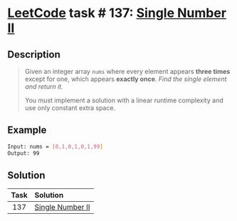 # [LeetCode][leetcode] task # 137: [Single Number II][task]

Description
-----------

> Given an integer array `nums` where every element appears **three times**
> except for one, which appears **exactly once**.
> _Find the single element and return it._
> 
> You must implement a solution with a linear runtime complexity
> and use only constant extra space.

Example
-------

```sh
Input: nums = [0,1,0,1,0,1,99]
Output: 99
```

Solution
--------

| Task | Solution                     |
|:----:|:-----------------------------|
| 137  | [Single Number II][solution] |


[leetcode]: <http://leetcode.com/>
[task]: <https://leetcode.com/problems/single-number-ii/>
[solution]: <https://github.com/wellaxis/witalis-jkit/blob/main/module/tasks/src/main/java/com/witalis/jkit/tasks/core/task/leetcode/h2/p137/option/Practice.java>
